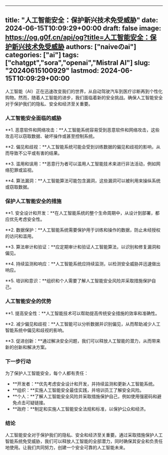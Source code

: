 
---
title: "人工智能安全：保护新兴技术免受威胁"
date: 2024-06-15T10:09:29+00:00
draft: false
image: https://og.g0f.cn/api/og?title=人工智能安全：保护新兴技术免受威胁
authors: ["naiveのai"]
categories: ["ai"]
tags: ["chatgpt","sora","openai","Mistral AI"]
slug: "20240615100929"
lastmod: 2024-06-15T10:09:29+00:00
---
人工智能（AI）正在迅速改变我们的世界，从自动驾驶汽车到医疗诊断再到个性化购物。然而，随着人工智能的进步，我们面临着新的安全挑战。确保人工智能安全对于保护我们的隐私、安全和经济至关重要。

### 人工智能安全面临的威胁

**1. 恶意软件和网络攻击：**人工智能系统容易受到恶意软件和网络攻击，这些攻击可以窃取数据、破坏操作或甚至控制系统。

**2. 偏见和歧视：**人工智能系统可能会受到训练数据的偏见和歧视的影响，从而导致不公平或有害的结果。

**3. 滥用和误用：**恶意行为者可以滥用人工智能技术来进行非法活动，例如网络犯罪或监视。

**4. 算法漏洞：**人工智能算法可能包含漏洞，这些漏洞可以被利用来操纵系统或窃取数据。

### 保护人工智能安全的措施

**1. 安全设计和开发：**在人工智能系统的整个生命周期中，从设计到部署，都应优先考虑安全性。

**2. 数据保护：**人工智能系统需要保护用于训练和操作的数据，防止未经授权的访问和滥用。

**3. 算法审计和验证：**应定期审计和验证人工智能算法，以识别和修复漏洞和偏见。

**4. 持续监测和响应：**人工智能系统应持续监测，以检测安全威胁并迅速做出响应。

**5. 培训和意识：**组织和个人需要了解人工智能安全风险并采取措施保护自己。

### 人工智能安全的优势

**1. 提高安全性：**人工智能技术可以帮助提高传统安全措施的效率和准确性。

**2. 减少偏见和歧视：**人工智能可以分析数据并识别偏见，从而帮助减少人工智能系统中偏见和歧视的影响。

**3. 促进创新：**通过解决安全问题，我们可以释放人工智能的潜力，从而带来新的创新和解决方案。

### 下一步行动

为了保护人工智能安全，每个人都有责任：

* **开发者：**优先考虑安全设计和开发，并持续监测和更新人工智能系统。
* **组织：**实施人工智能安全最佳实践，并培训员工了解安全风险。
* **个人：**了解人工智能安全风险并采取措施保护自己，例如使用强密码和避免点击可疑链接。
* **政府：**制定和实施人工智能安全法规和标准，以保护公众和经济。

### 结论

人工智能安全对于保护我们的隐私、安全和经济至关重要。通过采取措施保护人工智能系统免受威胁，我们可以释放人工智能的全部潜力，同时确保其安全和负责任地使用。让我们共同努力，创建一个安全可靠的人工智能未来。